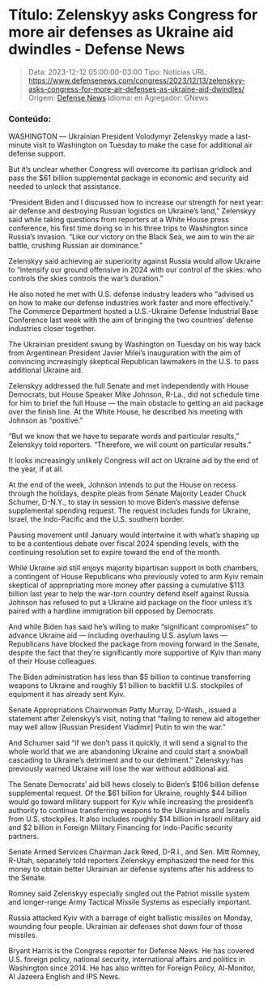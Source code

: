 # Título: Zelenskyy asks Congress for more air defenses as Ukraine aid dwindles - Defense News

>Data: 2023-12-12 05:00:00-03:00
>Tipo: Notícias
>URL: https://www.defensenews.com/congress/2023/12/13/zelenskyy-asks-congress-for-more-air-defenses-as-ukraine-aid-dwindles/
>Origem: [Defense News](https://www.defensenews.com)
>Idioma: en
>Agregador: GNews

### Conteúdo:

WASHINGTON ― Ukrainian President Volodymyr Zelenskyy made a last-minute visit to Washington on Tuesday to make the case for additional air defense support.

But it’s unclear whether Congress will overcome its partisan gridlock and pass the $61 billion supplemental package in economic and security aid needed to unlock that assistance.

“President Biden and I discussed how to increase our strength for next year: air defense and destroying Russian logistics on Ukraine’s land,” Zelenskyy said while taking questions from reporters at a White House press conference, his first time doing so in his three trips to Washington since Russia’s invasion. “Like our victory on the Black Sea, we aim to win the air battle, crushing Russian air dominance.”

Zelenskyy said achieving air superiority against Russia would allow Ukraine to “intensify our ground offensive in 2024 with our control of the skies: who controls the skies controls the war’s duration.”

He also noted he met with U.S. defense industry leaders who “advised us on how to make our defense industries work faster and more effectively.” The Commerce Department hosted a U.S.-Ukraine Defense Industrial Base Conference last week with the aim of bringing the two countries’ defense industries closer together.

The Ukrainian president swung by Washington on Tuesday on his way back from Argentinean President Javier Milei’s inauguration with the aim of convincing increasingly skeptical Republican lawmakers in the U.S. to pass additional Ukraine aid.

Zelenskyy addressed the full Senate and met independently with House Democrats, but House Speaker Mike Johnson, R-La., did not schedule time for him to brief the full House — the main obstacle to getting an aid package over the finish line. At the White House, he described his meeting with Johnson as “positive.”

“But we know that we have to separate words and particular results,” Zelenskyy told reporters. “Therefore, we will count on particular results.”

It looks increasingly unlikely Congress will act on Ukraine aid by the end of the year, if at all.

At the end of the week, Johnson intends to put the House on recess through the holidays, despite pleas from Senate Majority Leader Chuck Schumer, D-N.Y., to stay in session to move Biden’s massive defense supplemental spending request. The request includes funds for Ukraine, Israel, the Indo-Pacific and the U.S. southern border.

Pausing movement until January would intertwine it with what’s shaping up to be a contentious debate over fiscal 2024 spending levels, with the continuing resolution set to expire toward the end of the month.

While Ukraine aid still enjoys majority bipartisan support in both chambers, a contingent of House Republicans who previously voted to arm Kyiv remain skeptical of appropriating more money after passing a cumulative $113 billion last year to help the war-torn country defend itself against Russia. Johnson has refused to put a Ukraine aid package on the floor unless it’s paired with a hardline immigration bill opposed by Democrats.

And while Biden has said he’s willing to make “significant compromises” to advance Ukraine aid — including overhauling U.S. asylum laws — Republicans have blocked the package from moving forward in the Senate, despite the fact that they’re significantly more supportive of Kyiv than many of their House colleagues.

The Biden administration has less than $5 billion to continue transferring weapons to Ukraine and roughly $1 billion to backfill U.S. stockpiles of equipment it has already sent Kyiv.

Senate Appropriations Chairwoman Patty Murray, D-Wash., issued a statement after Zelenskyy’s visit, noting that “failing to renew aid altogether may well allow [Russian President Vladimir] Putin to win the war.”

And Schumer said “if we don’t pass it quickly, it will send a signal to the whole world that we are abandoning Ukraine and could start a snowball cascading to Ukraine’s detriment and to our detriment.” Zelenskyy has previously warned Ukraine will lose the war without additional aid.

The Senate Democrats’ aid bill hews closely to Biden’s $106 billion defense supplemental request. Of the $61 billion for Ukraine, roughly $44 billion would go toward military support for Kyiv while increasing the president’s authority to continue transferring weapons to the Ukrainians and Israelis from U.S. stockpiles. It also includes roughly $14 billion in Israeli military aid and $2 billion in Foreign Military Financing for Indo-Pacific security partners.

Senate Armed Services Chairman Jack Reed, D-R.I., and Sen. Mitt Romney, R-Utah, separately told reporters Zelenskyy emphasized the need for this money to obtain better Ukrainian air defense systems after his address to the Senate.

Romney said Zelenskyy especially singled out the Patriot missile system and longer-range Army Tactical Missile Systems as especially important.

Russia attacked Kyiv with a barrage of eight ballistic missiles on Monday, wounding four people. Ukrainian air defenses shot down four of those missiles.

Bryant Harris is the Congress reporter for Defense News. He has covered U.S. foreign policy, national security, international affairs and politics in Washington since 2014. He has also written for Foreign Policy, Al-Monitor, Al Jazeera English and IPS News.
